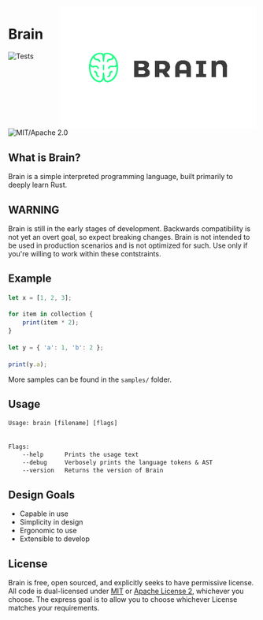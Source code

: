 <img src="https://github.com/TheDanBlanco/brain-language/blob/v2/brain-logo.png?raw=true" alt="Brain logo" width=400 align=right />

# Brain
![Tests](https://github.com/thedanblanco/brain-language/actions/workflows/rust.yml/badge.svg?branch=v2)
![MIT/Apache 2.0](https://img.shields.io/badge/license-MIT%2FApache-blue.svg)

## What is Brain?
Brain is a simple interpreted programming language, built primarily to deeply learn Rust.

## WARNING
Brain is still in the early stages of development. Backwards compatibility is not yet an overt goal, so expect breaking changes. Brain is not intended to be used in production scenarios and is not optimized for such. Use only if you're willing to work within these contstraints.

## Example

```javascript
let x = [1, 2, 3];

for item in collection {
    print(item * 2);
}

let y = { 'a': 1, 'b': 2 };

print(y.a);
```

More samples can be found in the `samples/` folder.

## Usage
```
Usage: brain [filename] [flags]


Flags:
    --help      Prints the usage text
    --debug     Verbosely prints the language tokens & AST
    --version   Returns the version of Brain
```

## Design Goals
* Capable in use
* Simplicity in design
* Ergonomic to use
* Extensible to develop

## License
Brain is free, open sourced, and explicitly seeks to have permissive license. All code is dual-licensed under [MIT](https://opensource.org/license/mit/) or [Apache License 2](https://www.apache.org/licenses/LICENSE-2.0), whichever you choose. The express goal is to allow you to choose whichever License matches your requirements.
